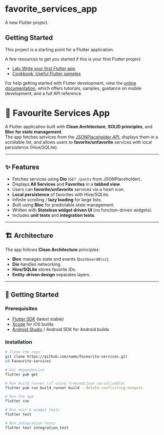 # favorite_services_app

A new Flutter project.

## Getting Started

This project is a starting point for a Flutter application.

A few resources to get you started if this is your first Flutter project:

- [Lab: Write your first Flutter app](https://docs.flutter.dev/get-started/codelab)
- [Cookbook: Useful Flutter samples](https://docs.flutter.dev/cookbook)

For help getting started with Flutter development, view the
[online documentation](https://docs.flutter.dev/), which offers tutorials,
samples, guidance on mobile development, and a full API reference.

# 📱 Favourite Services App

A Flutter application built with **Clean Architecture**, **SOLID principles**, and **Bloc for state management**.  
The app fetches services from the [JSONPlaceholder API](https://jsonplaceholder.typicode.com/posts), displays them in a scrollable list, and allows users to **favorite/unfavorite** services with local persistence (Hive/SQLite).  

---

## ✨ Features

- Fetches services using **Dio** (`GET /posts` from JSONPlaceholder).
- Displays **All Services** and **Favorites** in a **tabbed view**.
- Users can **favorite/unfavorite** services via a heart icon.
- **Local persistence** of favorites with Hive/SQLite.
- Infinite scrolling / **lazy loading** for large lists.
- Built using **Bloc** for predictable state management.
- Written with **Stateless widget driven UI** (no function-driven widgets).
- Includes **unit tests** and **integration tests**.

---

## 🏗️ Architecture

The app follows **Clean Architecture** principles:


- **Bloc** manages state and events (`DashboardBloc`).
- **Dio** handles networking.
- **Hive/SQLite** stores favorite IDs.
- **Entity-driven design** separates layers.

---

## 🚀 Getting Started

### Prerequisites
- [Flutter SDK](https://docs.flutter.dev/get-started/install) (latest stable)
- [Xcode](https://developer.apple.com/xcode/) for iOS builds
- [Android Studio](https://developer.android.com/studio) / Android SDK for Android builds

### Installation

```bash
# Clone the repo
git clone https://github.com/name/Favourite-services.git
cd Favourite-services

# Get dependencies
flutter pub get

# Run build_runner (if using freezed/json_serializable)
flutter pub run build_runner build --delete-conflicting-outputs

# Run the app
flutter run

# Run unit & widget tests
flutter test

# Run integration tests
flutter test integration_test

